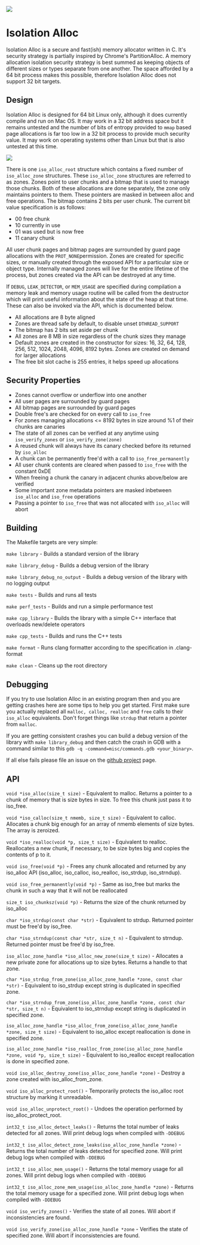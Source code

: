 ![](/misc/iso_alloc_logo.png?raw=true)

# Isolation Alloc

Isolation Alloc is a secure and fast(ish) memory allocator written in C. It's security strategy is partially inspired by Chrome's PartitionAlloc. A memory allocation isolation security strategy is best summed as keeping objects of different sizes or types separate from one another. The space afforded by a 64 bit process makes this possible, therefore Isolation Alloc does not support 32 bit targets.

## Design

Isolation Alloc is designed for 64 bit Linux only, although it does currently compile and run on Mac OS. It may work in a 32 bit address space but it remains untested and the number of bits of entropy provided to `mmap` based page allocations is far too low in a 32 bit process to provide much security value. It may work on operating systems other than Linux but that is also untested at this time.

![](/misc/isoalloc_design.png?raw=true)

There is one `iso_alloc_root` structure which contains a fixed number of `iso_alloc_zone` structures. These `iso_alloc_zone` structures are referred to as zones. Zones point to user chunks and a bitmap that is used to manage those chunks. Both of these allocations are done separately, the zone only maintains pointers to them. These pointers are masked in between alloc and free operations. The bitmap contains 2 bits per user chunk. The current bit value specification is as follows:

* 00 free chunk
* 10 currently in use
* 01 was used but is now free
* 11 canary chunk

All user chunk pages and bitmap pages are surrounded by guard page allocations with the `PROT_NONE`permission. Zones are created for specific sizes, or manually created through the exposed API for a particular size or object type. Internally managed zones will live for the entire lifetime of the process, but zones created via the API can be destroyed at any time.

If `DEBUG`, `LEAK_DETECTOR`, or `MEM_USAGE` are specified during compilation a memory leak and memory usage routine will be called from the destructor which will print useful information about the state of the heap at that time. These can also be invoked via the API, which is documented below.

* All allocations are 8 byte aligned
* Zones are thread safe by default, to disable unset `DTHREAD_SUPPORT`
* The bitmap has 2 bits set aside per chunk
* All zones are 8 MB in size regardless of the chunk sizes they manage
* Default zones are created in the constructor for sizes: 16, 32, 64, 128, 256, 512, 1024, 2048, 4096, 8192 bytes. Zones are created on demand for larger allocations
* The free bit slot cache is 255 entries, it helps speed up allocations

## Security Properties

* Zones cannot overflow or underflow into one another
* All user pages are surrounded by guard pages
* All bitmap pages are surrounded by guard pages
* Double free's are checked for on every call to `iso_free`
* For zones managing allocations <= 8192 bytes in size around %1 of their chunks are canaries
* The state of all zones can be verified at any anytime using `iso_verify_zones` or `iso_verify_zone(zone)`
* A reused chunk will always have its canary checked before its returned by `iso_alloc`
* A chunk can be permanently free'd with a call to `iso_free_permanently`
* All user chunk contents are cleared when passed to `iso_free` with the constant 0xDE
* When freeing a chunk the canary in adjacent chunks above/below are verified
* Some important zone metadata pointers are masked inbetween `iso_alloc` and `iso_free` operations
* Passing a pointer to `iso_free` that was not allocated with `iso_alloc` will abort

## Building

The Makefile targets are very simple:

`make library` - Builds a standard version of the library

`make library_debug` - Builds a debug version of the library

`make library_debug_no_output` - Builds a debug version of the library with no logging output

`make tests` - Builds and runs all tests

`make perf_tests` - Builds and run a simple performance test

`make cpp_library` - Builds the library with a simple C++ interface that overloads new/delete operators

`make cpp_tests` - Builds and runs the C++ tests

`make format` - Runs clang formatter according to the specification in .clang-format

`make clean` - Cleans up the root directory

## Debugging

If you try to use Isolation Alloc in an existing program then and you are getting crashes here are some tips to help you get started. First make sure you actually replaced all `malloc, calloc, realloc` and `free` calls to their `iso_alloc` equivalents. Don't forget things like `strdup` that return a pointer from `malloc`.

If you are getting consistent crashes you can build a debug version of the library with `make library_debug` and then catch the crash in GDB with a command similar to this `gdb -q -command=misc/commands.gdb <your_binary>`.

If all else fails please file an issue on the [github project](https://github.com/struct/isoalloc/issues) page.

## API

`void *iso_alloc(size_t size)` - Equivalent to malloc. Returns a pointer to a chunk of memory that is size bytes in size. To free this chunk just pass it to iso_free.

`void *iso_calloc(size_t nmemb, size_t size)` - Equivalent to calloc. Allocates a chunk big enough for an array of nmemb elements of size bytes. The array is zeroized.

`void *iso_realloc(void *p, size_t size)` - Equivalent to realloc. Reallocates a new chunk, if necessary, to be size bytes big and copies the contents of p to it.

`void iso_free(void *p)` - Frees any chunk allocated and returned by any iso_alloc API (iso_alloc, iso_calloc, iso_realloc, iso_strdup, iso_strndup).

`void iso_free_permanently(void *p)` - Same as iso_free but marks the chunk in such a way that it will not be reallocated

`size_t iso_chunksz(void *p)` - Returns the size of the chunk returned by iso_alloc

`char *iso_strdup(const char *str)` - Equivalent to strdup. Returned pointer must be free'd by iso_free.

`char *iso_strndup(const char *str, size_t n)` - Equivalent to strndup. Returned pointer must be free'd by iso_free.

`iso_alloc_zone_handle *iso_alloc_new_zone(size_t size)` - Allocates a new private zone for allocations up to size bytes. Returns a handle to that zone.

`char *iso_strdup_from_zone(iso_alloc_zone_handle *zone, const char *str)` - Equivalent to iso_strdup except string is duplicated in specified zone.

`char *iso_strndup_from_zone(iso_alloc_zone_handle *zone, const char *str, size_t n)` - Equivalent to iso_strndup except string is duplicated in specified zone.

`iso_alloc_zone_handle *iso_alloc_from_zone(iso_alloc_zone_handle *zone, size_t size)` - Equivalent to iso_alloc except reallocation is done in specified zone.

`iso_alloc_zone_handle *iso_realloc_from_zone(iso_alloc_zone_handle *zone, void *p, size_t size)` - Equivalent to iso_realloc except reallocation is done in specified zone.

`void iso_alloc_destroy_zone(iso_alloc_zone_handle *zone)` - Destroy a zone created with iso_alloc_from_zone.

`void iso_alloc_protect_root()` - Temporarily protects the iso_alloc root structure by marking it unreadable.

`void iso_alloc_unprotect_root()` - Undoes the operation performed by iso_alloc_protect_root.

`int32_t iso_alloc_detect_leaks()` - Returns the total number of leaks detected for all zones. Will print debug logs when compiled with `-DDEBUG`

`int32_t iso_alloc_detect_zone_leaks(iso_alloc_zone_handle *zone)` - Returns the total number of leaks detected for specified zone. Will print debug logs when compiled with `-DDEBUG`

`int32_t iso_alloc_mem_usage()` - Returns the total memory usage for all zones. Will print debug logs when compiled with `-DDEBUG`

`int32_t iso_alloc_zone_mem_usage(iso_alloc_zone_handle *zone)` - Returns the total memory usage for a specified zone. Will print debug logs when compiled with `-DDEBUG`

`void iso_verify_zones()` - Verifies the state of all zones. Will abort if inconsistencies are found.

`void iso_verify_zone(iso_alloc_zone_handle *zone` - Verifies the state of specified zone. Will abort if inconsistencies are found.

